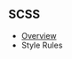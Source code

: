 ## SCSS

* [Overview](https://github.com/ridvandmrc/Self-Learning/tree/main/scss/overview)
* Style Rules